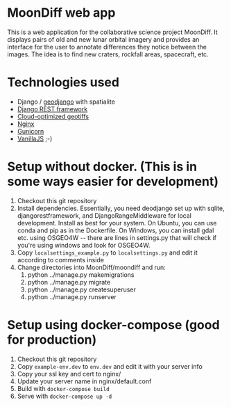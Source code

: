# MoonDiff web app
This is a web application for the collaborative science project MoonDiff. It displays pairs of old and new lunar orbital
imagery and provides an interface for the user to annotate differences they notice between the images. The idea is to
find new craters, rockfall areas, spacecraft, etc.

# Technologies used
 - Django / [geodjango](https://docs.djangoproject.com/en/4.1/ref/contrib/gis/) with spatialite
 - [Django REST framework](https://www.django-rest-framework.org/)
 - [Cloud-optimized geotiffs](https://www.cogeo.org/)
 - [Nginx](https://www.nginx.com/)
 - [Gunicorn](https://gunicorn.org/)
 - [VanillaJS](http://vanilla-js.com/) ;-)

# Setup without docker. (This is in some ways easier for development)
1. Checkout this git repository
1. Install dependencies. Essentially, you need deodjango set up with sqlite, djangorestframework, and DjangoRangeMiddleware for local development. Install as best for your system. On Ubuntu, you can use conda and pip as in the Dockerfile. On Windows, you can install gdal etc. using OSGEO4W -- there are lines in settings.py that will check if you're using windows and look for OSGEO4W.
1. Copy `localsettings_example.py` to `localsettings.py` and edit it according to comments inside
1. Change directories into MoonDiff/moondiff and run: 
   1. python ../manage.py makemigrations
   1. python ../manage.py migrate
   1. python ../manage.py createsuperuser
   1. python ../manage.py runserver


# Setup using docker-compose (good for production)
 1. Checkout this git repository
 1. Copy `example-env.dev` to `env.dev` and edit it with your server info
 1. Copy your ssl key and cert to nginx/
 1. Update your server name in nginx/default.conf 
 1. Build with `docker-compose build`
 1. Serve with `docker-compose up -d`